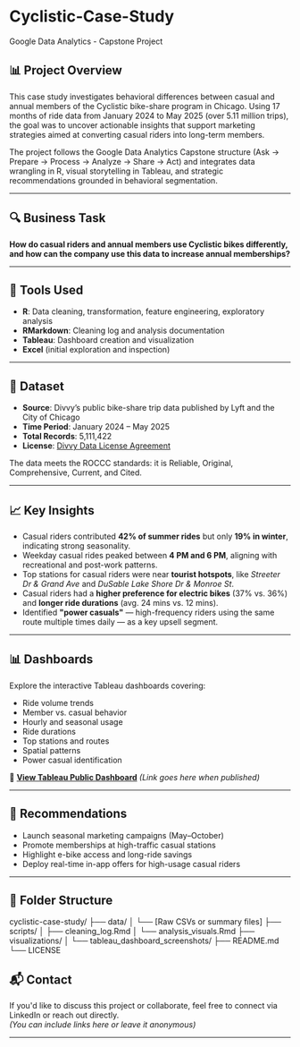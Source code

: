 # Cyclistic-Case-Study
Google Data Analytics - Capstone Project

## 📊 Project Overview

This case study investigates behavioral differences between casual and annual members of the Cyclistic bike-share program in Chicago. Using 17 months of ride data from January 2024 to May 2025 (over 5.11 million trips), the goal was to uncover actionable insights that support marketing strategies aimed at converting casual riders into long-term members.

The project follows the Google Data Analytics Capstone structure (Ask → Prepare → Process → Analyze → Share → Act) and integrates data wrangling in R, visual storytelling in Tableau, and strategic recommendations grounded in behavioral segmentation.

---

## 🔍 Business Task

**How do casual riders and annual members use Cyclistic bikes differently, and how can the company use this data to increase annual memberships?**

---

## 🧰 Tools Used

- **R**: Data cleaning, transformation, feature engineering, exploratory analysis  
- **RMarkdown**: Cleaning log and analysis documentation  
- **Tableau**: Dashboard creation and visualization  
- **Excel** (initial exploration and inspection)

---

## 📁 Dataset

- **Source**: Divvy’s public bike-share trip data published by Lyft and the City of Chicago  
- **Time Period**: January 2024 – May 2025  
- **Total Records**: 5,111,422  
- **License**: [Divvy Data License Agreement](https://divvybikes.com/data-license-agreement)

The data meets the ROCCC standards: it is Reliable, Original, Comprehensive, Current, and Cited.

---

## 📈 Key Insights

- Casual riders contributed **42% of summer rides** but only **19% in winter**, indicating strong seasonality.
- Weekday casual rides peaked between **4 PM and 6 PM**, aligning with recreational and post-work patterns.
- Top stations for casual riders were near **tourist hotspots**, like *Streeter Dr & Grand Ave* and *DuSable Lake Shore Dr & Monroe St*.
- Casual riders had a **higher preference for electric bikes** (37% vs. 36%) and **longer ride durations** (avg. 24 mins vs. 12 mins).
- Identified **"power casuals"** — high-frequency riders using the same route multiple times daily — as a key upsell segment.

---

## 📊 Dashboards

Explore the interactive Tableau dashboards covering:
- Ride volume trends  
- Member vs. casual behavior  
- Hourly and seasonal usage  
- Ride durations  
- Top stations and routes  
- Spatial patterns  
- Power casual identification  

🔗 **[View Tableau Public Dashboard](#)** *(Link goes here when published)*

---

## 🎯 Recommendations

- Launch seasonal marketing campaigns (May–October)
- Promote memberships at high-traffic casual stations
- Highlight e-bike access and long-ride savings
- Deploy real-time in-app offers for high-usage casual riders

---

## 📌 Folder Structure

cyclistic-case-study/
├── data/
│ └── [Raw CSVs or summary files]
├── scripts/
│ ├── cleaning_log.Rmd
│ └── analysis_visuals.Rmd
├── visualizations/
│ └── tableau_dashboard_screenshots/
├── README.md
└── LICENSE

## 📬 Contact

If you'd like to discuss this project or collaborate, feel free to connect via LinkedIn or reach out directly.  
*(You can include links here or leave it anonymous)*

---
